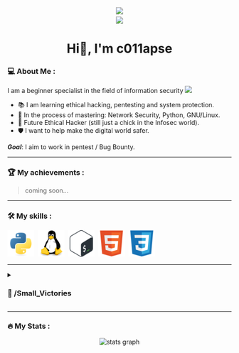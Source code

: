 <div id="header" align="center">
  <img src="https://media3.giphy.com/media/v1.Y2lkPTc5MGI3NjExZ280bWV0Ym5zM2QxMXljYTBhMGU0bWNzZnp5dWc4ZThmMXF3M3g0cyZlcD12MV9pbnRlcm5hbF9naWZfYnlfaWQmY3Q9cw/TyNiKSSbpMcoveJ75f/giphy.gif" width="400"/>
</div>

<div align="center">
<img src="https://komarev.com/ghpvc/?username=c011apse&&style=flat-square" align="center" />
</div>  

<h1 align='center'>
  Hi👋, I'm c011apse
</h1>

### :computer: About Me :
I am a beginner specialist in the field of information security <img src="https://media1.giphy.com/media/v1.Y2lkPTc5MGI3NjExMjVlb245M21rMHlwcTIwbW9iMjE0Y2E1MzBpMm5pbDloNzZtd2s0dyZlcD12MV9pbnRlcm5hbF9naWZfYnlfaWQmY3Q9cw/eNpP80U2AJKDn1UDhP/giphy.gif" width='30'/>
- 📚 I am learning ethical hacking, pentesting and system protection.
- 🧠 In the process of mastering: Network Security, Python, GNU/Linux.
- 🐣 Future Ethical Hacker (still just a chick in the Infosec world).
- 🛡️ I want to help make the digital world safer.

***Goal***: I aim to work in pentest / Bug Bounty.

---

### :trophy: My achievements :

> coming soon...


---

### :hammer_and_wrench: My skills :
<div>
  <img src="https://github.com/devicons/devicon/blob/master/icons/python/python-original.svg" title="Python" alt="Python" width="60" height="60"/>&nbsp;
  <img src="https://github.com/devicons/devicon/blob/master/icons/linux/linux-original.svg" title="Linux" alt="GNU/Linux" width="60" height="60"/>&nbsp;
  <img src="https://github.com/devicons/devicon/blob/master/icons/bash/bash-original.svg" title="Bash" alt="Bash" width="60" height="60"/>&nbsp;
  <img src="https://github.com/devicons/devicon/blob/master/icons/html5/html5-original.svg" title="HTML5" alt="HTML5" width="60" height="60"/>&nbsp;
  <img src="https://github.com/devicons/devicon/blob/master/icons/css3/css3-original.svg" title="CSS3" alt="CSS3" width="60" height="60"/>&nbsp;
</div>

---

<details>
  <summary><h3>🥇 /Small_Victories</h3></summary>
  <a href="https://linuxjourney.com/">|- Linux Journey/</a>
</details>

---

### :fire: My Stats :
<div align="center">
  <img src="https://github-readme-stats.vercel.app/api?username=c011apse&hide_title=false&hide_rank=false&show_icons=true&include_all_commits=true&count_private=true&disable_animations=false&theme=dracula&locale=en&hide_border=false&order=1" height="200" alt="stats graph"  />
</div>

